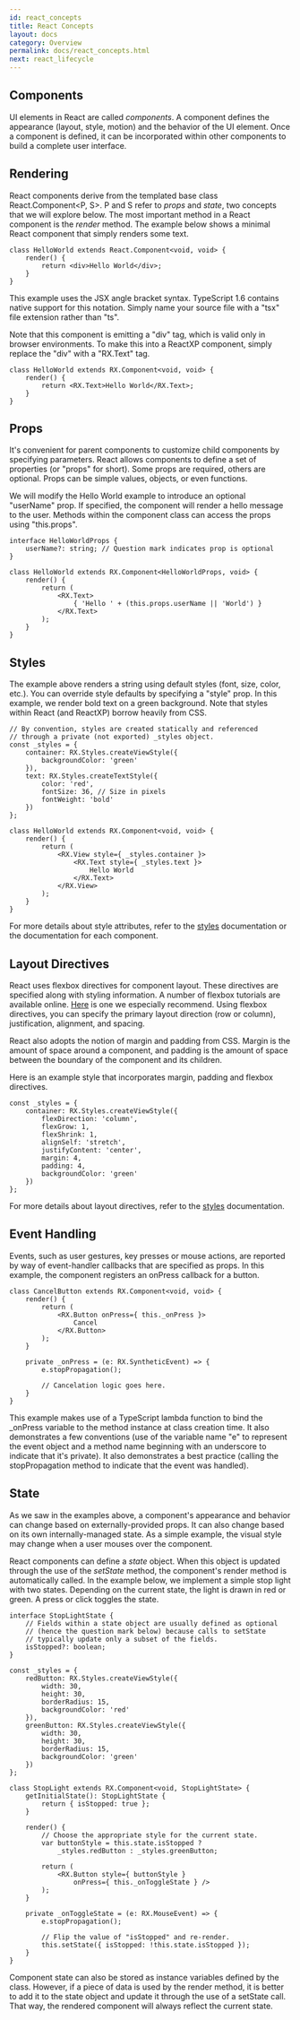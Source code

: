 ```yaml
---
id: react_concepts
title: React Concepts
layout: docs
category: Overview
permalink: docs/react_concepts.html
next: react_lifecycle
---
```


## Components

UI elements in React are called *components*. A component defines the appearance (layout, style, motion) and the behavior of the UI element. Once a component is defined, it can be incorporated within other components to build a complete user interface.

## Rendering

React components derive from the templated base class React.Component<P, S>. P and S refer to *props* and *state*, two concepts that we will explore below. The most important method in a React component is the *render* method. The example below shows a minimal React component that simply renders some text.

    class HelloWorld extends React.Component<void, void> {
        render() {
            return <div>Hello World</div>;
        }
    }

This example uses the JSX angle bracket syntax. TypeScript 1.6 contains native support for this notation. Simply name your source file with a "tsx" file extension rather than "ts".

Note that this component is emitting a "div" tag, which is valid only in browser environments. To make this into a ReactXP component, simply replace the "div" with a "RX.Text" tag.

    class HelloWorld extends RX.Component<void, void> {
        render() {
            return <RX.Text>Hello World</RX.Text>;
        }
    }

## Props
It's convenient for parent components to customize child components by specifying parameters. React allows components to define a set of properties (or "props" for short). Some props are required, others are optional. Props can be simple values, objects, or even functions.

We will modify the Hello World example to introduce an optional "userName" prop. If specified, the component will render a hello message to the user. Methods within the component class can access the props using "this.props".

    interface HelloWorldProps {
        userName?: string; // Question mark indicates prop is optional
    }

    class HelloWorld extends RX.Component<HelloWorldProps, void> {
        render() {
            return (
                <RX.Text>
                    { 'Hello ' + (this.props.userName || 'World') }
                </RX.Text>
            );
        }
    }

## Styles
The example above renders a string using default styles (font, size, color, etc.). You can override style defaults by specifying a "style" prop. In this example, we render bold text on a green background. Note that styles within React (and ReactXP) borrow heavily from CSS.

    // By convention, styles are created statically and referenced  
    // through a private (not exported) _styles object.
    const _styles = {
        container: RX.Styles.createViewStyle({
            backgroundColor: 'green'
        }),
        text: RX.Styles.createTextStyle({
            color: 'red',
            fontSize: 36, // Size in pixels
            fontWeight: 'bold'
        })
    };

    class HelloWorld extends RX.Component<void, void> {
        render() {
            return (
                <RX.View style={ _styles.container }>
                    <RX.Text style={ _styles.text }>
                        Hello World
                    </RX.Text>
                </RX.View>
            );
        }
    }

For more details about style attributes, refer to the [styles](/reactxp/docs/styles.html) documentation or the documentation for each component.

## Layout Directives

React uses flexbox directives for component layout. These directives are specified along with styling information. A number of flexbox tutorials are available online. [Here](https://css-tricks.com/snippets/css/a-guide-to-flexbox/) is one we especially recommend. Using flexbox directives, you can specify the primary layout direction (row or column), justification, alignment, and spacing. 

React also adopts the notion of margin and padding from CSS. Margin is the amount of space around a component, and padding is the amount of space between the boundary of the component and its children.

Here is an example style that incorporates margin, padding and flexbox directives.

    const _styles = {
        container: RX.Styles.createViewStyle({
            flexDirection: 'column',
            flexGrow: 1,
            flexShrink: 1,
            alignSelf: 'stretch',
            justifyContent: 'center',
            margin: 4,
            padding: 4,
            backgroundColor: 'green'
        })
    };

For more details about layout directives, refer to the [styles](/reactxp/docs/styles.html) documentation.

## Event Handling

Events, such as user gestures, key presses or mouse actions, are reported by way of event-handler callbacks that are specified as props. In this example, the component registers an onPress callback for a button.

    class CancelButton extends RX.Component<void, void> {
        render() {
            return (
                <RX.Button onPress={ this._onPress }>
                    Cancel
                </RX.Button>
            );
        }

        private _onPress = (e: RX.SyntheticEvent) => {
            e.stopPropagation();

            // Cancelation logic goes here.
        }
    }

This example makes use of a TypeScript lambda function to bind the _onPress variable to the method instance at class creation time. It also demonstrates a few conventions (use of the variable name "e" to represent the event object and a method name beginning with an underscore to indicate that it's private). It also demonstrates a best practice (calling the stopPropagation method to indicate that the event was handled).

## State

As we saw in the examples above, a component's appearance and behavior can change based on externally-provided props. It can also change based on its own internally-managed state. As a simple example, the visual style may change when a user mouses over the component.

React components can define a *state* object. When this object is updated through the use of the *setState* method, the component's render method is automatically called. In the example below, we implement a simple stop light with two states. Depending on the current state, the light is drawn in red or green. A press or click toggles the state.

    interface StopLightState {
        // Fields within a state object are usually defined as optional
        // (hence the question mark below) because calls to setState 
        // typically update only a subset of the fields.
        isStopped?: boolean;
    }

    const _styles = {
        redButton: RX.Styles.createViewStyle({
            width: 30,
            height: 30,
            borderRadius: 15,
            backgroundColor: 'red'
        }),
        greenButton: RX.Styles.createViewStyle({
            width: 30,
            height: 30,
            borderRadius: 15,
            backgroundColor: 'green'
        })
    };

    class StopLight extends RX.Component<void, StopLightState> {
        getInitialState(): StopLightState {
            return { isStopped: true };
        }

        render() {
            // Choose the appropriate style for the current state.
            var buttonStyle = this.state.isStopped ? 
                _styles.redButton : _styles.greenButton;

            return (
                <RX.Button style={ buttonStyle } 
                    onPress={ this._onToggleState } />
            );
        }

        private _onToggleState = (e: RX.MouseEvent) => {
            e.stopPropagation();

            // Flip the value of "isStopped" and re-render.
            this.setState({ isStopped: !this.state.isStopped });
        }
    }

Component state can also be stored as instance variables defined by the class. However, if a piece of data is used by the render method, it is better to add it to the state object and update it through the use of a setState call. That way, the rendered component will always reflect the current state.


